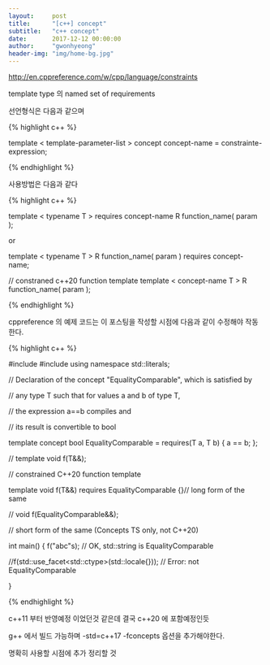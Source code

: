 ```yaml
---
layout:     post
title:      "[c++] concept"
subtitle:   "c++ concept"
date:       2017-12-12 00:00:00
author:     "gwonhyeong"
header-img: "img/home-bg.jpg"
---
```


http://en.cppreference.com/w/cpp/language/constraints

template type 의 named set of requirements

선언형식은 다음과 같으며 

{% highlight c++ %}

template < template-parameter-list >
concept concept-name = constrainte-expression;

{% endhighlight %}

사용방법은 다음과 같다

{% highlight c++ %}

template < typename T > requires concept-name
R function_name( param );

or

template < typename T >
R function_name( param ) requires concept-name;

// constraned c++20 function template
template < concept-name T >
R function_name( param );

{% endhighlight %}

cppreference 의 예제 코드는 이 포스팅을 작성할 시점에 다음과 같이 수정해야 작동한다.


{% highlight c++ %}

#include <string>
#include <locale>
using namespace std::literals;
 
// Declaration of the concept "EqualityComparable", which is satisfied by

// any type T such that for values a and b of type T,

// the expression a==b compiles and 

// its result is convertible to bool

template<typename T>
concept bool EqualityComparable = requires(T a, T b) { a == b; };
   
// template<EqualityComparable T> void f(T&&); 

// constrained C++20 function template

template<typename T>
void f(T&&) requires EqualityComparable<T> {}// long form of the same

// void f(EqualityComparable&&); 

// short form of the same (Concepts TS only, not C++20)

int main() {
  f("abc"s); // OK, std::string is EqualityComparable

  //f(std::use_facet<std::ctype<char>>(std::locale{})); // Error: not EqualityComparable 

}

{% endhighlight %}

c++11 부터 반영예정 이었던것 같은데 결국 c++20 에 포함예정인듯

g++ 에서 빌드 가능하며 -std=c++17 -fconcepts 옵션을 추가해야한다.

명확히 사용할 시점에 추가 정리할 것
